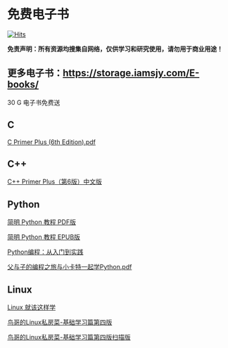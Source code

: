 # 免费电子书
[![Hits](https://hits.seeyoufarm.com/api/count/incr/badge.svg?url=https%3A%2F%2Fgithub.com%2Fhmsjy2017%2Ffree-ebooks&count_bg=%2379C83D&title_bg=%23555555&icon=&icon_color=%23E7E7E7&title=hits&edge_flat=false)](https://hits.seeyoufarm.com)

**免责声明：所有资源均搜集自网络，仅供学习和研究使用，请勿用于商业用途！**

## 更多电子书：https://storage.iamsjy.com/E-books/  
30 G 电子书免费送
## C
[C Primer Plus (6th Edition).pdf](https://iamsjy.coding.net/s/ae9154e8-271f-4072-94b0-27f736c442c1)

## C++
[C++ Primer Plus（第6版）中文版](https://github.com/hmsjy2017/free-ebooks/releases/download/v6-zh_CN/C++Primer-Plus-v6-zh_CN.pdf)

## Python
[简明 Python 教程 PDF版](https://iamsjy.coding.net/s/a870e9b1-decd-479d-bcc1-7bd7a4fcc75c)

[简明 Python 教程 EPUB版](https://iamsjy.coding.net/s/58f09f34-070f-4325-88cc-d70eb3318cf0)

[Python编程：从入门到实践](https://iamsjy.coding.net/s/9cbd64c7-3b88-4f82-90b6-434ecf938d93)

[父与子的编程之旅与小卡特一起学Python.pdf](https://iamsjy.coding.net/s/39bf60c4-ee28-4145-ae55-3a981aab9761)

## Linux
[Linux 就该这样学](https://iamsjy.coding.net/s/edeb17d3-375d-4111-ab5b-5accc9e39bef)

[鸟哥的Linux私房菜-基础学习篇第四版](https://iamsjy.coding.net/s/a0116800-bd1e-4422-a189-ff6e36bb5602)

[鸟哥的Linux私房菜-基础学习篇第四版扫描版](https://iamsjy.coding.net/s/f89bc1c4-2175-46bb-8f87-2fde53504740)
